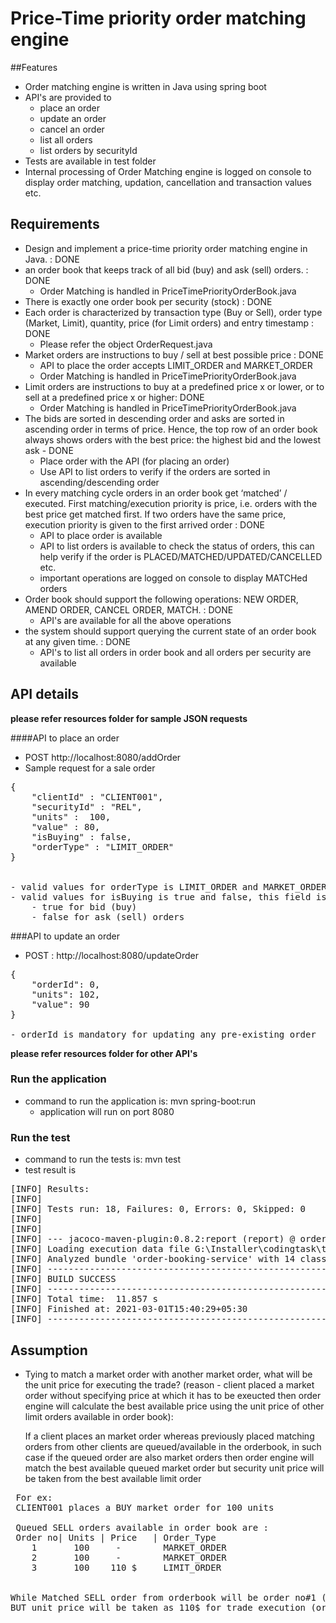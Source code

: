 # Price-Time priority order matching engine

##Features
- Order matching engine is written in Java using spring boot
- API's are provided to 
    - place an order
    - update an order
    - cancel an order
    - list all orders
    - list orders by securityId
- Tests are available in test folder
- Internal processing of Order Matching engine is logged on console to display order matching, updation, cancellation and transaction values etc.

## Requirements
* Design and implement a price-time priority order matching engine in Java. : DONE
* an order book that keeps track of all bid (buy) and ask (sell) orders. : DONE
    - Order Matching is handled in PriceTimePriorityOrderBook.java
* There is exactly one order book per security (stock) : DONE
* Each order is characterized by transaction type (Buy or Sell),
 order type (Market, Limit), quantity, price (for Limit orders) and entry timestamp : DONE
    - Please refer the object OrderRequest.java
* Market orders are instructions to buy / sell at best possible price : DONE
    - API to place the order accepts LIMIT_ORDER and MARKET_ORDER
    - Order Matching is handled in PriceTimePriorityOrderBook.java
* Limit orders are instructions to buy at a predefined price x or lower, or to sell at a predefined price x or higher: DONE
    - Order Matching is handled in PriceTimePriorityOrderBook.java
* The bids are sorted in descending order and asks are sorted in ascending order in terms of price.
 Hence, the top row of an order book always shows orders with the best price: the highest bid and the lowest ask - DONE
    - Place order with the API (for placing an order)
    - Use API to list orders to verify if the orders are sorted in ascending/descending order
* In every matching cycle orders in an order book get ‘matched’ / executed. 
First matching/execution priority is price, i.e. orders with the best price get matched first. 
If two orders have the same price, execution priority is given to the first arrived order  : DONE
    - API to place order is available
    - API to list orders is available to check the status of orders, this can help verify if the order is PLACED/MATCHED/UPDATED/CANCELLED etc.
    - important operations are logged on console to display MATCHed orders
* Order book should support the following operations: NEW ORDER, AMEND ORDER, CANCEL ORDER, MATCH. : DONE
    - API's are available for all the above operations
* the system should support querying the current state of an order book at any given time. : DONE
    - API's to list all orders in order book and all orders per security are available 
  

## API details
**please refer resources folder for sample JSON requests**

####API to place an order
- POST http://localhost:8080/addOrder
- Sample request for a sale order
<pre>
{
	"clientId" : "CLIENT001",
	"securityId" : "REL",
	"units" :  100,
	"value" : 80,
	"isBuying" : false,
	"orderType" : "LIMIT_ORDER"
}


- valid values for orderType is LIMIT_ORDER and MARKET_ORDER
- valid values for isBuying is true and false, this field is for specifying bid (buy) and ask (sell) orders
    - true for bid (buy)
    - false for ask (sell) orders 
</pre>

###API to update an order
- POST : http://localhost:8080/updateOrder
<pre>
{
	"orderId": 0,
	"units": 102,
	"value": 90
}

- orderId is mandatory for updating any pre-existing order
</pre> 
**please refer resources folder for other API's**


### Run the application
- command to run the application is: mvn spring-boot:run 
    - application will run on port 8080

### Run the test
- command to run the tests is: mvn test
- test result is
<pre>
[INFO] Results:
[INFO]
[INFO] Tests run: 18, Failures: 0, Errors: 0, Skipped: 0
[INFO]
[INFO]
[INFO] --- jacoco-maven-plugin:0.8.2:report (report) @ order-booking-service ---
[INFO] Loading execution data file G:\Installer\codingtask\target\jacoco.exec
[INFO] Analyzed bundle 'order-booking-service' with 14 classes
[INFO] ------------------------------------------------------------------------
[INFO] BUILD SUCCESS
[INFO] ------------------------------------------------------------------------
[INFO] Total time:  11.857 s
[INFO] Finished at: 2021-03-01T15:40:29+05:30
[INFO] ------------------------------------------------------------------------
</pre>

## Assumption
- Tying to match a market order with another market order, what will be the unit price for executing the trade?
(reason - client placed a market order without specifying price at which it has to be exeucted
then order engine will calculate the best available price using the unit price of other limit orders 
available in order book): 
 
  If a client places an market order whereas previously placed matching orders from other clients
 are queued/available in the orderbook, in such case if the queued order are also market orders 
 then order engine will match the best available queued market order but security unit price will be
 taken from the best available limit order
 <pre>
 For ex: 
 CLIENT001 places a BUY market order for 100 units
 
 Queued SELL orders available in order book are :
 Order no| Units | Price   | Order_Type
    1       100     -        MARKET_ORDER
    2       100     -        MARKET_ORDER
    3       100    110 $     LIMIT_ORDER 

    
While Matched SELL order from orderbook will be order no#1 (because it is on the top)
BUT unit price will be taken as 110$ for trade execution (order#3)    
</pre>